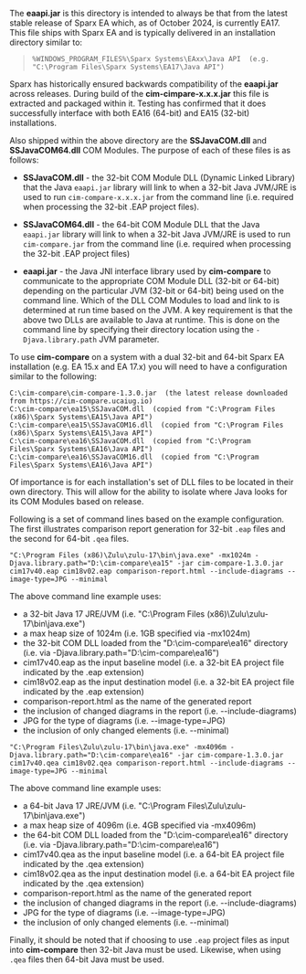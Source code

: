 
The **eaapi.jar** is this directory is intended to always be that from the latest stable release of Sparx EA which, as of October 2024, is currently EA17. This file ships with Sparx EA and is typically delivered in an installation directory similar to:

> `%WINDOWS_PROGRAM_FILES%\Sparx Systems\EAxx\Java API  (e.g. "C:\Program Files\Sparx Systems\EA17\Java API")`

Sparx has historically ensured backwards compatibility of the **eaapi.jar** across releases. During build of the **cim-cimpare-x.x.x.jar** this file is extracted and packaged within it. Testing has confirmed that it does successfully interface with both EA16 (64-bit) and EA15 (32-bit) installations.

Also shipped within the above directory are the **SSJavaCOM.dll** and **SSJavaCOM64.dll** COM Modules. The purpose of each of these files is as follows:

  - **SSJavaCOM.dll** - the 32-bit COM Module DLL (Dynamic Linked Library) that the Java `eaapi.jar` library will link to when a 32-bit Java JVM/JRE is used to run `cim-compare-x.x.x.jar` from the command line (i.e. required when processing the 32-bit .EAP project files).
  	
  - **SSJavaCOM64.dll** - the 64-bit COM Module DLL that the Java `eaapi.jar` library will link to when a 32-bit Java JVM/JRE is used to run `cim-compare.jar` from the command line (i.e. required when processing the 32-bit .EAP project files)
  	
  - **eaapi.jar** - the Java JNI interface library used by **cim-compare** to communicate to the appropriate COM Module DLL (32-bit or 64-bit) depending on the particular JVM (32-bit or 64-bit) being used on the command line. Which of the DLL COM Modules to load and link to is determined at run time based on the JVM. A key requirement is that the above two DLLs are available to Java at runtime. This is done on the command line by specifying their directory location using the `-Djava.library.path` JVM parameter.
  	
To use **cim-compare** on a system with a dual 32-bit and 64-bit Sparx EA installation (e.g. EA 15.x and EA 17.x) you will need to have a configuration similar to the following:

```
C:\cim-compare\cim-compare-1.3.0.jar  (the latest release downloaded from https://cim-compare.ucaiug.io)
C:\cim-compare\ea15\SSJavaCOM.dll  (copied from "C:\Program Files (x86)\Sparx Systems\EA15\Java API")
C:\cim-compare\ea15\SSJavaCOM16.dll  (copied from "C:\Program Files (x86)\Sparx Systems\EA15\Java API")
C:\cim-compare\ea16\SSJavaCOM.dll  (copied from "C:\Program Files\Sparx Systems\EA16\Java API")
C:\cim-compare\ea16\SSJavaCOM16.dll  (copied from "C:\Program Files\Sparx Systems\EA16\Java API")
```

Of importance is for each installation's set of DLL files to be located in their own directory. This will allow for the ability to isolate where Java looks for its COM Modules based on release.

Following is a set of command lines based on the example configuration. The first illustrates comparison report generation for 32-bit `.eap` files and the second for 64-bit `.qea` files.

```
"C:\Program Files (x86)\Zulu\zulu-17\bin\java.exe" -mx1024m -Djava.library.path="D:\cim-compare\ea15" -jar cim-compare-1.3.0.jar cim17v40.eap cim18v02.eap comparison-report.html --include-diagrams --image-type=JPG --minimal
```

The above command line example uses:
 - a 32-bit Java 17 JRE/JVM  (i.e. "C:\Program Files (x86)\Zulu\zulu-17\bin\java.exe")
 - a max heap size of 1024m  (i.e. 1GB specified via -mx1024m)
 - the 32-bit COM DLL loaded from the "D:\cim-compare\ea16" directory  (i.e. via -Djava.library.path="D:\cim-compare\ea16") 
 - cim17v40.eap as the input baseline model  (i.e. a 32-bit EA project file indicated by the .eap extension)
 - cim18v02.eap as the input destination model  (i.e. a 32-bit EA project file indicated by the .eap extension)
 - comparison-report.html as the name of the generated report
 - the inclusion of changed diagrams in the report (i.e. --include-diagrams)
 - JPG for the type of diagrams (i.e. --image-type=JPG)
 - the inclusion of only changed elements (i.e. --minimal)

```
"C:\Program Files\Zulu\zulu-17\bin\java.exe" -mx4096m -Djava.library.path="D:\cim-compare\ea16" -jar cim-compare-1.3.0.jar cim17v40.qea cim18v02.qea comparison-report.html --include-diagrams --image-type=JPG --minimal
```

The above command line example uses:
 - a 64-bit Java 17 JRE/JVM  (i.e. "C:\Program Files\Zulu\zulu-17\bin\java.exe")
 - a max heap size of 4096m  (i.e. 4GB specified via -mx4096m)
 - the 64-bit COM DLL loaded from the "D:\cim-compare\ea16" directory  (i.e. via -Djava.library.path="D:\cim-compare\ea16") 
 - cim17v40.qea as the input baseline model  (i.e. a 64-bit EA project file indicated by the .qea extension)
 - cim18v02.qea as the input destination model  (i.e. a 64-bit EA project file indicated by the .qea extension)
 - comparison-report.html as the name of the generated report
 - the inclusion of changed diagrams in the report (i.e. --include-diagrams)
 - JPG for the type of diagrams (i.e. --image-type=JPG)
 - the inclusion of only changed elements (i.e. --minimal)
 
Finally, it should be noted that if choosing to use `.eap` project files as input into **cim-compare** then 32-bit Java must be used.  Likewise, when using `.qea` files then 64-bit Java must be used.
